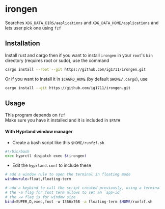 # irongen

Searches `XDG_DATA_DIRS/aaplications` and `XDG_DATA_HOME/applications` and lets user pick one using `fzf`

## Installation

Install rust and cargo then if you want to install `irongen` in your `root`'s `bin` directory (requires root or sudo), use the command

```sh
cargo install --root --git https://github.com/ig1711/irongen.git
```

Or if you want to install it in `$CAGRO_HOME` (by default `$HOME/.cargo`), use

```sh
cargo install --git https://github.com/ig1711/irongen.git
```

## Usage

This program depends on `fzf`
<br>
Make sure you have it installed and it is included in `$PATH`

#### With Hyprland window manager

- Create a bash script like this `$HOME/runfzf.sh`

```sh
#!/bin/bash
exec hyprctl dispatch exec $(irongen)
```

- Edit the `hyprland.conf` to include these

```sh
# add a window rule to open the terminal in floating mode
windowrule=float,floating-term

# add a keybind to call the script created previously, using a terminal. I'm using foot term here
# the -a flag for foot term allows to set an `app-id`
# the -w flag is for window size
bind=SUPER,D,exec,foot -w 1366x768 -a floating-term $HOME/runfzf.sh
```
